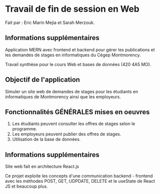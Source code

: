 # Travail de fin de session en Web
Fait par : Eric Marin Mejia et Sarah Merzouk.

## Informations supplémentaires
Application MERN avec frontend et backend pour gérer les publications et les demandes de stages en informatiques du Cégep 
Montmorency.

Travail synthèse pour le cours Web et bases de données (420 4A5 MO). 

## Objectif de l'application
Simuler un site web de demandes de stages pour les étudiants en informatiques de Montmorency ainsi que les employeurs.

## Fonctionnalités GÉNÉRALES mises en oeuvres
1. Les étudiants peuvent consulter les offres de stages selon le programme.
2. Les employeurs peuvent publier des offres de stages.
3. Utilisation de la base de données.

## Informations supplémentaires
Site web fait en architecture React.js

Ce projet exploite les concepts d'une communication backend - frontend avec les méthodes POST, GET, UDPDATE, DELETE et
le useState de React JS et beaucoup plus. 
